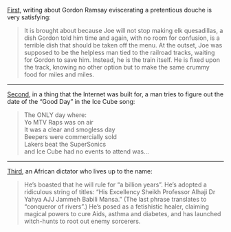 [First](https://www.sbnation.com/2014/9/29/6850763/gordon-ramsay-kitchen-nightmares-mill-street-bistro-joe-nagy), writing about Gordon Ramsay eviscerating a pretentious douche is very satisfying:

> It is brought about because Joe will not stop making elk quesadillas, a dish Gordon told him time and again, with no room for confusion, is a terrible dish that should be taken off the menu. At the outset, Joe was supposed to be the helpless man tied to the railroad tracks, waiting for Gordon to save him. Instead, he is the train itself. He is fixed upon the track, knowing no other option but to make the same crummy food for miles and miles.

***
[Second](https://murkavenue.tumblr.com/post/16553509655/i-found-ice-cubes-good-day), in a thing that the Internet was built for, a man tries to figure out the date of the “Good Day” in the Ice Cube song:

> The ONLY day where:  
> Yo MTV Raps was on air  
> It was a clear and smogless day  
> Beepers were commercially sold  
> Lakers beat the SuperSonics  
> and Ice Cube had no events to attend was…

***
[Third](https://www.theguardian.com/world/2015/jul/21/how-former-us-army-officer-launched-disastrous-coup-the-gambia), an African dictator who lives up to the name:

> He’s boasted that he will rule for “a billion years”. He’s adopted a ridiculous string of titles: “His Excellency Sheikh Professor Alhaji Dr Yahya AJJ Jammeh Babili Mansa.” (The last phrase translates to “conqueror of rivers”.) He’s posed as a fetishistic healer, claiming magical powers to cure Aids, asthma and diabetes, and has launched witch-hunts to root out enemy sorcerers.